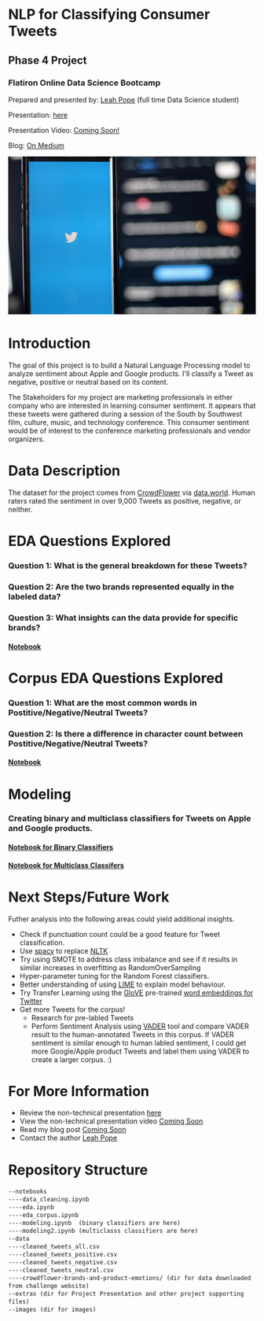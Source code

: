 
# NLP for Classifying Consumer Tweets

## Phase 4 Project
### Flatiron Online Data Science Bootcamp

Prepared and presented by: [Leah Pope](https://www.linkedin.com/in/leahspope/) (full time Data Science student)

Presentation: [here](./extras/PhaseFourProject_LeahPope.pdf)

Presentation Video: [Coming Soon!](addlink)

Blog: [On Medium](https://leahspope7.medium.com/comparing-vader-and-text-blob-to-human-sentiment-77068cf73982)

![tweeting](images/joshua-hoehne-Lh_sFxD8AkI-unsplash.jpg)


# Introduction

The goal of this project is to build a Natural Language Processing model to analyze sentiment about Apple and Google products. I'll classify a Tweet as negative, positive or neutral based on its content.


The Stakeholders for my project are marketing professionals in either company who are interested in learning consumer sentiment. It appears that these tweets were gathered during a session of the South by Southwest film, culture, music, and technology conference. This consumer sentiment would be of interest to the conference marketing professionals and vendor organizers.


# Data Description
The dataset for the project comes from [CrowdFlower](https://data.world/crowdflower) via [data.world](https://data.world/crowdflower/brands-and-product-emotions). Human raters rated the sentiment in over 9,000 Tweets as positive, negative, or neither.

# EDA Questions Explored
### Question 1: What is the general breakdown for these Tweets?
### Question 2: Are the two brands represented equally in the labeled data?
### Question 3: What insights can the data provide for specific brands?
#### [Notebook](./notebooks/eda.ipynb)


# Corpus EDA Questions Explored
### Question 1: What are the most common words in Postitive/Negative/Neutral Tweets?
### Question 2: Is there a difference in character count between Postitive/Negative/Neutral Tweets?
#### [Notebook](./notebooks/eda_corpus.ipynb)

# Modeling
### Creating binary and multiclass classifiers for Tweets on Apple and Google products.
#### [Notebook for Binary Classifiers](./notebooks/modeling.ipynb)
#### [Notebook for Multiclass Classifers](./notebooks/modeling2.ipynb)


# Next Steps/Future Work
Futher analysis into the following areas could yield additional insights.

* Check if punctuation count could be a good feature for Tweet classification.
* Use [spacy](https://spacy.io/) to replace [NLTK](https://www.nltk.org/)
* Try using SMOTE to address class imbalance and see if it results in similar increases in overfitting as RandomOverSampling
* Hyper-parameter tuning for the Random Forest classifiers.
* Better understanding of using [LIME](https://github.com/marcotcr/lime) to explain model behaviour.
* Try Transfer Learning using the [GloVE](https://nlp.stanford.edu/projects/glove/) pre-trained [word embeddings for Twitter](https://github.com/stanfordnlp/GloVe)
* Get more Tweets for the corpus!
    * Research for pre-labled Tweets
    * Perform Sentiment Analysis using [VADER](https://github.com/cjhutto/vaderSentiment) tool and compare VADER result to the human-annotated Tweets in this corpus. If VADER sentiment is similar enough to human labled sentiment, I could get more Google/Apple product Tweets and label them using VADER to create a larger corpus. :)

# For More Information
* Review the non-technical presentation [here](./extras/PhaseFourProject_LeahPope.pdf)
* View the non-technical presentation video [Coming Soon](link)
* Read my blog post [Coming Soon](https://lspope.github.io/)
* Contact the author [Leah Pope](https://www.linkedin.com/in/leahspope/)


# Repository Structure
```
--notebooks
----data_cleaning.ipynb
----eda.ipynb
----eda_corpus.ipynb
----modeling.ipynb  (binary classifiers are here)
----modeling2.ipynb (multiclasss classifiers are here)
--data
----cleaned_tweets_all.csv
----cleaned_tweets_positive.csv
----cleaned_tweets_negative.csv
----cleaned_tweets_neutral.csv
----crowdflower-brands-and-product-emotions/ (dir for data downloaded from challenge website)
--extras (dir for Project Presentation and other project supporting files)
--images (dir for images)
```
